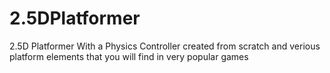 # 2.5DPlatformer
2.5D Platformer With a Physics Controller created from scratch and verious platform elements that you will find in very popular games
